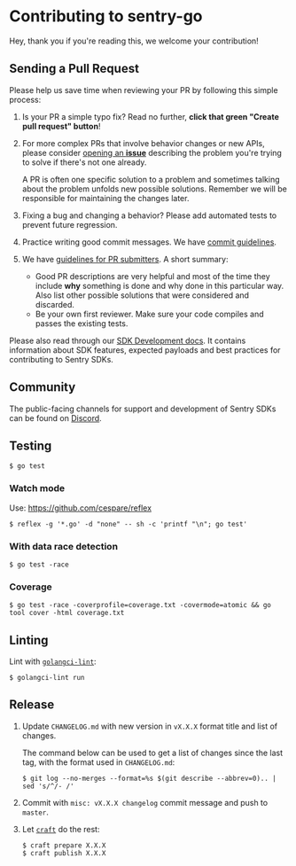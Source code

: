 # Contributing to sentry-go

Hey, thank you if you're reading this, we welcome your contribution!

## Sending a Pull Request

Please help us save time when reviewing your PR by following this simple
process:

1. Is your PR a simple typo fix? Read no further, **click that green "Create
   pull request" button**!

2. For more complex PRs that involve behavior changes or new APIs, please
   consider [opening an **issue**][new-issue] describing the problem you're
   trying to solve if there's not one already.

   A PR is often one specific solution to a problem and sometimes talking about
   the problem unfolds new possible solutions. Remember we will be responsible
   for maintaining the changes later.

3. Fixing a bug and changing a behavior? Please add automated tests to prevent
   future regression.

4. Practice writing good commit messages. We have [commit
   guidelines][commit-guide].

5. We have [guidelines for PR submitters][pr-guide]. A short summary:

   - Good PR descriptions are very helpful and most of the time they include
     **why** something is done and why done in this particular way. Also list
     other possible solutions that were considered and discarded.
   - Be your own first reviewer. Make sure your code compiles and passes the
     existing tests.

[new-issue]: https://github.com/getsentry/sentry-go/issues/new/choose
[commit-guide]: https://develop.sentry.dev/code-review/#commit-guidelines
[pr-guide]: https://develop.sentry.dev/code-review/#guidelines-for-submitters

Please also read through our [SDK Development docs](https://develop.sentry.dev/sdk/).
It contains information about SDK features, expected payloads and best practices for
contributing to Sentry SDKs.

## Community

The public-facing channels for support and development of Sentry SDKs can be found on [Discord](https://discord.gg/Ww9hbqr).

## Testing

```console
$ go test
```

### Watch mode

Use: https://github.com/cespare/reflex

```console
$ reflex -g '*.go' -d "none" -- sh -c 'printf "\n"; go test'
```

### With data race detection

```console
$ go test -race
```

### Coverage

```console
$ go test -race -coverprofile=coverage.txt -covermode=atomic && go tool cover -html coverage.txt
```

## Linting

Lint with [`golangci-lint`](https://github.com/golangci/golangci-lint):

```console
$ golangci-lint run
```

## Release

1. Update `CHANGELOG.md` with new version in `vX.X.X` format title and list of changes.

   The command below can be used to get a list of changes since the last tag, with the format used in `CHANGELOG.md`:

   ```console
   $ git log --no-merges --format=%s $(git describe --abbrev=0).. | sed 's/^/- /'
   ```

2. Commit with `misc: vX.X.X changelog` commit message and push to `master`.

3. Let [`craft`](https://github.com/getsentry/craft) do the rest:

   ```console
   $ craft prepare X.X.X
   $ craft publish X.X.X
   ```
